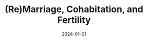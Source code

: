 ---
publishDate: "2017-01-01T00:00:00Z" # this is required to make the publication show up
#abstract: We examine how working from home (WFH) affects men’s participation in childcare and housework and their attitudes toward family. Because WFH is an endogenous decision, we apply a first-difference instrumental variable estimator, taking the degree to which one can work from home, measured at the individual level, as the instrument. We find that WFH increases the time that men spend on household chores and with family, and the fraction of men who consider life more important than work. Although WFH decreases their commuting time, we find no evidence that it reduces working hours or self-perceived productivity.
authors:
- Yusuke Ishihata
date: 2024-01-01
# publication: '*Review of Economics of the Household*'
# Publication type.
# Legend: 0 = Uncategorized; 1 = Conference paper; 2 = Journal article;
# 3 = Preprint / Working Paper; 4 = Report; 5 = Book; 6 = Book section;
# 7 = Thesis; 8 = Patent
publication_types: ["3"]
selected: false
title: '(Re)Marriage, Cohabitation, and Fertility'
#links:
#  - name: Review of Economics of the Household
#    url: https://link.springer.com/article/10.1007/s11150-023-09682-6
#url_pdf: /pdf/workfromhome2024.pdf
#url_preprint: ''
---